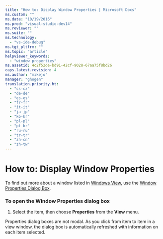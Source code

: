 ```yaml
---
title: "How to: Display Window Properties | Microsoft Docs"
ms.custom: ""
ms.date: "10/19/2016"
ms.prod: "visual-studio-dev14"
ms.reviewer: ""
ms.suite: ""
ms.technology: 
  - "vs-ide-debug"
ms.tgt_pltfrm: ""
ms.topic: "article"
helpviewer_keywords: 
  - "window properties"
ms.assetid: 4c2f52de-bd91-42cf-9028-67aa75f8bd26
caps.latest.revision: 4
ms.author: "mikejo"
manager: "ghogen"
translation.priority.ht: 
  - "cs-cz"
  - "de-de"
  - "es-es"
  - "fr-fr"
  - "it-it"
  - "ja-jp"
  - "ko-kr"
  - "pl-pl"
  - "pt-br"
  - "ru-ru"
  - "tr-tr"
  - "zh-cn"
  - "zh-tw"
---
```

# How to: Display Window Properties
To find out more about a window listed in [Windows View](../debugger/windows-view.md), use the [Window Properties Dialog Box](../debugger/window-properties-dialog-box.md).  
  
### To open the Window Properties dialog box  
  
1.  Select the item, then choose **Properties** from the **View** menu.  
  
 Properties dialog boxes are not modal. As you click from item to item in a view window, the dialog box is automatically refreshed with information on each item selected.